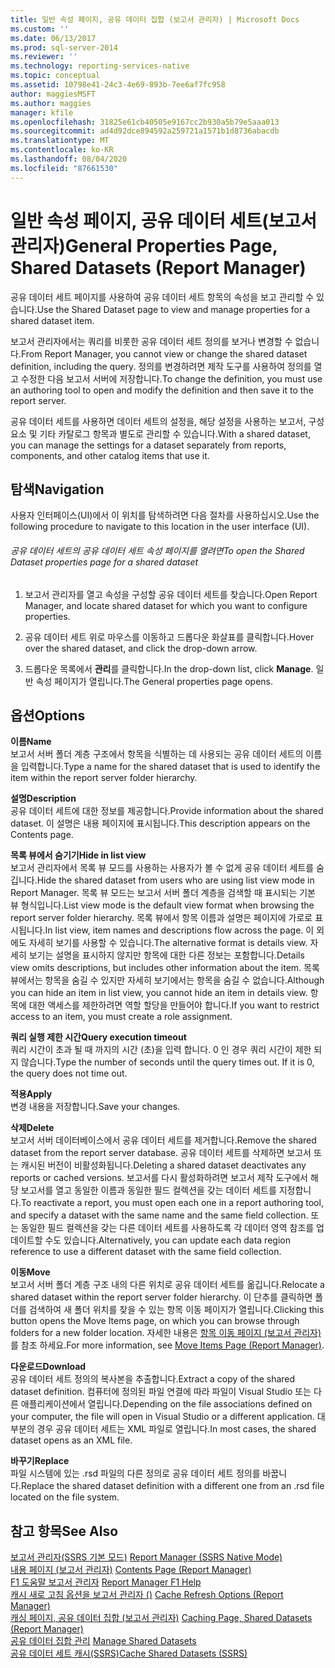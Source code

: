 ```yaml
---
title: 일반 속성 페이지, 공유 데이터 집합 (보고서 관리자) | Microsoft Docs
ms.custom: ''
ms.date: 06/13/2017
ms.prod: sql-server-2014
ms.reviewer: ''
ms.technology: reporting-services-native
ms.topic: conceptual
ms.assetid: 10798e41-24c3-4e69-893b-7ee6af7fc958
author: maggiesMSFT
ms.author: maggies
manager: kfile
ms.openlocfilehash: 31825e61cb40505e9167cc2b930a5b79e5aaa013
ms.sourcegitcommit: ad4d92dce894592a259721a1571b1d8736abacdb
ms.translationtype: MT
ms.contentlocale: ko-KR
ms.lasthandoff: 08/04/2020
ms.locfileid: "87661530"
---
```

# <a name="general-properties-page-shared-datasets-report-manager"></a><span data-ttu-id="d3f4f-102">일반 속성 페이지, 공유 데이터 세트(보고서 관리자)</span><span class="sxs-lookup"><span data-stu-id="d3f4f-102">General Properties Page, Shared Datasets (Report Manager)</span></span>
  <span data-ttu-id="d3f4f-103">공유 데이터 세트 페이지를 사용하여 공유 데이터 세트 항목의 속성을 보고 관리할 수 있습니다.</span><span class="sxs-lookup"><span data-stu-id="d3f4f-103">Use the Shared Dataset page to view and manage properties for a shared dataset item.</span></span>  
  
 <span data-ttu-id="d3f4f-104">보고서 관리자에서는 쿼리를 비롯한 공유 데이터 세트 정의를 보거나 변경할 수 없습니다.</span><span class="sxs-lookup"><span data-stu-id="d3f4f-104">From Report Manager, you cannot view or change the shared dataset definition, including the query.</span></span> <span data-ttu-id="d3f4f-105">정의를 변경하려면 제작 도구를 사용하여 정의를 열고 수정한 다음 보고서 서버에 저장합니다.</span><span class="sxs-lookup"><span data-stu-id="d3f4f-105">To change the definition, you must use an authoring tool to open and modify the definition and then save it to the report server.</span></span>  
  
 <span data-ttu-id="d3f4f-106">공유 데이터 세트를 사용하면 데이터 세트의 설정을, 해당 설정을 사용하는 보고서, 구성 요소 및 기타 카탈로그 항목과 별도로 관리할 수 있습니다.</span><span class="sxs-lookup"><span data-stu-id="d3f4f-106">With a shared dataset, you can manage the settings for a dataset separately from reports, components, and other catalog items that use it.</span></span>  
  
## <a name="navigation"></a><span data-ttu-id="d3f4f-107">탐색</span><span class="sxs-lookup"><span data-stu-id="d3f4f-107">Navigation</span></span>  
 <span data-ttu-id="d3f4f-108">사용자 인터페이스(UI)에서 이 위치를 탐색하려면 다음 절차를 사용하십시오.</span><span class="sxs-lookup"><span data-stu-id="d3f4f-108">Use the following procedure to navigate to this location in the user interface (UI).</span></span>  
  
###### <a name="to-open-the-shared-dataset-properties-page-for-a-shared-dataset"></a><span data-ttu-id="d3f4f-109">공유 데이터 세트의 공유 데이터 세트 속성 페이지를 열려면</span><span class="sxs-lookup"><span data-stu-id="d3f4f-109">To open the Shared Dataset properties page for a shared dataset</span></span>  
  
1.  <span data-ttu-id="d3f4f-110">보고서 관리자를 열고 속성을 구성할 공유 데이터 세트를 찾습니다.</span><span class="sxs-lookup"><span data-stu-id="d3f4f-110">Open Report Manager, and locate shared dataset for which you want to configure properties.</span></span>  
  
2.  <span data-ttu-id="d3f4f-111">공유 데이터 세트 위로 마우스를 이동하고 드롭다운 화살표를 클릭합니다.</span><span class="sxs-lookup"><span data-stu-id="d3f4f-111">Hover over the shared dataset, and click the drop-down arrow.</span></span>  
  
3.  <span data-ttu-id="d3f4f-112">드롭다운 목록에서 **관리**를 클릭합니다.</span><span class="sxs-lookup"><span data-stu-id="d3f4f-112">In the drop-down list, click **Manage**.</span></span> <span data-ttu-id="d3f4f-113">일반 속성 페이지가 열립니다.</span><span class="sxs-lookup"><span data-stu-id="d3f4f-113">The General properties page opens.</span></span>  
  
## <a name="options"></a><span data-ttu-id="d3f4f-114">옵션</span><span class="sxs-lookup"><span data-stu-id="d3f4f-114">Options</span></span>  
 <span data-ttu-id="d3f4f-115">**이름**</span><span class="sxs-lookup"><span data-stu-id="d3f4f-115">**Name**</span></span>  
 <span data-ttu-id="d3f4f-116">보고서 서버 폴더 계층 구조에서 항목을 식별하는 데 사용되는 공유 데이터 세트의 이름을 입력합니다.</span><span class="sxs-lookup"><span data-stu-id="d3f4f-116">Type a name for the shared dataset that is used to identify the item within the report server folder hierarchy.</span></span>  
  
 <span data-ttu-id="d3f4f-117">**설명**</span><span class="sxs-lookup"><span data-stu-id="d3f4f-117">**Description**</span></span>  
 <span data-ttu-id="d3f4f-118">공유 데이터 세트에 대한 정보를 제공합니다.</span><span class="sxs-lookup"><span data-stu-id="d3f4f-118">Provide information about the shared dataset.</span></span> <span data-ttu-id="d3f4f-119">이 설명은 내용 페이지에 표시됩니다.</span><span class="sxs-lookup"><span data-stu-id="d3f4f-119">This description appears on the Contents page.</span></span>  
  
 <span data-ttu-id="d3f4f-120">**목록 뷰에서 숨기기**</span><span class="sxs-lookup"><span data-stu-id="d3f4f-120">**Hide in list view**</span></span>  
 <span data-ttu-id="d3f4f-121">보고서 관리자에서 목록 뷰 모드를 사용하는 사용자가 볼 수 없게 공유 데이터 세트를 숨깁니다.</span><span class="sxs-lookup"><span data-stu-id="d3f4f-121">Hide the shared dataset from users who are using list view mode in Report Manager.</span></span> <span data-ttu-id="d3f4f-122">목록 뷰 모드는 보고서 서버 폴더 계층을 검색할 때 표시되는 기본 뷰 형식입니다.</span><span class="sxs-lookup"><span data-stu-id="d3f4f-122">List view mode is the default view format when browsing the report server folder hierarchy.</span></span> <span data-ttu-id="d3f4f-123">목록 뷰에서 항목 이름과 설명은 페이지에 가로로 표시됩니다.</span><span class="sxs-lookup"><span data-stu-id="d3f4f-123">In list view, item names and descriptions flow across the page.</span></span> <span data-ttu-id="d3f4f-124">이 외에도 자세히 보기를 사용할 수 있습니다.</span><span class="sxs-lookup"><span data-stu-id="d3f4f-124">The alternative format is details view.</span></span> <span data-ttu-id="d3f4f-125">자세히 보기는 설명을 표시하지 않지만 항목에 대한 다른 정보는 포함합니다.</span><span class="sxs-lookup"><span data-stu-id="d3f4f-125">Details view omits descriptions, but includes other information about the item.</span></span> <span data-ttu-id="d3f4f-126">목록 뷰에서는 항목을 숨길 수 있지만 자세히 보기에서는 항목을 숨길 수 없습니다.</span><span class="sxs-lookup"><span data-stu-id="d3f4f-126">Although you can hide an item in list view, you cannot hide an item in details view.</span></span> <span data-ttu-id="d3f4f-127">항목에 대한 액세스를 제한하려면 역할 할당을 만들어야 합니다.</span><span class="sxs-lookup"><span data-stu-id="d3f4f-127">If you want to restrict access to an item, you must create a role assignment.</span></span>  
  
 <span data-ttu-id="d3f4f-128">**쿼리 실행 제한 시간**</span><span class="sxs-lookup"><span data-stu-id="d3f4f-128">**Query execution timeout**</span></span>  
 <span data-ttu-id="d3f4f-129">쿼리 시간이 초과 될 때 까지의 시간 (초)을 입력 합니다. 0 인 경우 쿼리 시간이 제한 되지 않습니다.</span><span class="sxs-lookup"><span data-stu-id="d3f4f-129">Type the number of seconds until the query times out. If it is 0, the query does not time out.</span></span>  
  
 <span data-ttu-id="d3f4f-130">**적용**</span><span class="sxs-lookup"><span data-stu-id="d3f4f-130">**Apply**</span></span>  
 <span data-ttu-id="d3f4f-131">변경 내용을 저장합니다.</span><span class="sxs-lookup"><span data-stu-id="d3f4f-131">Save your changes.</span></span>  
  
 <span data-ttu-id="d3f4f-132">**삭제**</span><span class="sxs-lookup"><span data-stu-id="d3f4f-132">**Delete**</span></span>  
 <span data-ttu-id="d3f4f-133">보고서 서버 데이터베이스에서 공유 데이터 세트를 제거합니다.</span><span class="sxs-lookup"><span data-stu-id="d3f4f-133">Remove the shared dataset from the report server database.</span></span> <span data-ttu-id="d3f4f-134">공유 데이터 세트를 삭제하면 보고서 또는 캐시된 버전이 비활성화됩니다.</span><span class="sxs-lookup"><span data-stu-id="d3f4f-134">Deleting a shared dataset deactivates any reports or cached versions.</span></span> <span data-ttu-id="d3f4f-135">보고서를 다시 활성화하려면 보고서 제작 도구에서 해당 보고서를 열고 동일한 이름과 동일한 필드 컬렉션을 갖는 데이터 세트를 지정합니다.</span><span class="sxs-lookup"><span data-stu-id="d3f4f-135">To reactivate a report, you must open each one in a report authoring tool, and specify a dataset with the same name and the same field collection.</span></span> <span data-ttu-id="d3f4f-136">또는 동일한 필드 컬렉션을 갖는 다른 데이터 세트를 사용하도록 각 데이터 영역 참조를 업데이트할 수도 있습니다.</span><span class="sxs-lookup"><span data-stu-id="d3f4f-136">Alternatively, you can update each data region reference to use a different dataset with the same field collection.</span></span>  
  
 <span data-ttu-id="d3f4f-137">**이동**</span><span class="sxs-lookup"><span data-stu-id="d3f4f-137">**Move**</span></span>  
 <span data-ttu-id="d3f4f-138">보고서 서버 폴더 계층 구조 내의 다른 위치로 공유 데이터 세트를 옮깁니다.</span><span class="sxs-lookup"><span data-stu-id="d3f4f-138">Relocate a shared dataset within the report server folder hierarchy.</span></span> <span data-ttu-id="d3f4f-139">이 단추를 클릭하면 폴더를 검색하여 새 폴더 위치를 찾을 수 있는 항목 이동 페이지가 열립니다.</span><span class="sxs-lookup"><span data-stu-id="d3f4f-139">Clicking this button opens the Move Items page, on which you can browse through folders for a new folder location.</span></span> <span data-ttu-id="d3f4f-140">자세한 내용은 [항목 이동 페이지 &#40;보고서 관리자&#41;](../../2014/reporting-services/move-items-page-report-manager.md)를 참조 하세요.</span><span class="sxs-lookup"><span data-stu-id="d3f4f-140">For more information, see [Move Items Page &#40;Report Manager&#41;](../../2014/reporting-services/move-items-page-report-manager.md).</span></span>  
  
 <span data-ttu-id="d3f4f-141">**다운로드**</span><span class="sxs-lookup"><span data-stu-id="d3f4f-141">**Download**</span></span>  
 <span data-ttu-id="d3f4f-142">공유 데이터 세트 정의의 복사본을 추출합니다.</span><span class="sxs-lookup"><span data-stu-id="d3f4f-142">Extract a copy of the shared dataset definition.</span></span> <span data-ttu-id="d3f4f-143">컴퓨터에 정의된 파일 연결에 따라 파일이 Visual Studio 또는 다른 애플리케이션에서 열립니다.</span><span class="sxs-lookup"><span data-stu-id="d3f4f-143">Depending on the file associations defined on your computer, the file will open in Visual Studio or a different application.</span></span> <span data-ttu-id="d3f4f-144">대부분의 경우 공유 데이터 세트는 XML 파일로 열립니다.</span><span class="sxs-lookup"><span data-stu-id="d3f4f-144">In most cases, the shared dataset opens as an XML file.</span></span>  
  
 <span data-ttu-id="d3f4f-145">**바꾸기**</span><span class="sxs-lookup"><span data-stu-id="d3f4f-145">**Replace**</span></span>  
 <span data-ttu-id="d3f4f-146">파일 시스템에 있는 .rsd 파일의 다른 정의로 공유 데이터 세트 정의를 바꿉니다.</span><span class="sxs-lookup"><span data-stu-id="d3f4f-146">Replace the shared dataset definition with a different one from an .rsd file located on the file system.</span></span>  
  
## <a name="see-also"></a><span data-ttu-id="d3f4f-147">참고 항목</span><span class="sxs-lookup"><span data-stu-id="d3f4f-147">See Also</span></span>  
 <span data-ttu-id="d3f4f-148">[보고서 관리자&#40;SSRS 기본 모드&#41;](../../2014/reporting-services/report-manager-ssrs-native-mode.md) </span><span class="sxs-lookup"><span data-stu-id="d3f4f-148">[Report Manager  &#40;SSRS Native Mode&#41;](../../2014/reporting-services/report-manager-ssrs-native-mode.md) </span></span>  
 <span data-ttu-id="d3f4f-149">[내용 페이지 &#40;보고서 관리자&#41;](../../2014/reporting-services/contents-page-report-manager.md) </span><span class="sxs-lookup"><span data-stu-id="d3f4f-149">[Contents Page &#40;Report Manager&#41;](../../2014/reporting-services/contents-page-report-manager.md) </span></span>  
 <span data-ttu-id="d3f4f-150">[F1 도움말 보고서 관리자](../../2014/reporting-services/report-manager-f1-help.md) </span><span class="sxs-lookup"><span data-stu-id="d3f4f-150">[Report Manager F1 Help](../../2014/reporting-services/report-manager-f1-help.md) </span></span>  
 <span data-ttu-id="d3f4f-151">[캐시 새로 고침 옵션을 보고서 관리자 &#40;&#41;](../../2014/reporting-services/cache-refresh-options-report-manager.md) </span><span class="sxs-lookup"><span data-stu-id="d3f4f-151">[Cache Refresh Options &#40;Report Manager&#41;](../../2014/reporting-services/cache-refresh-options-report-manager.md) </span></span>  
 <span data-ttu-id="d3f4f-152">[캐싱 페이지, 공유 데이터 집합 &#40;보고서 관리자&#41;](../../2014/reporting-services/caching-page-shared-datasets-report-manager.md) </span><span class="sxs-lookup"><span data-stu-id="d3f4f-152">[Caching Page, Shared Datasets &#40;Report Manager&#41;](../../2014/reporting-services/caching-page-shared-datasets-report-manager.md) </span></span>  
 <span data-ttu-id="d3f4f-153">[공유 데이터 집합 관리](report-data/manage-shared-datasets.md) </span><span class="sxs-lookup"><span data-stu-id="d3f4f-153">[Manage Shared Datasets](report-data/manage-shared-datasets.md) </span></span>  
 [<span data-ttu-id="d3f4f-154">공유 데이터 세트 캐시&#40;SSRS&#41;</span><span class="sxs-lookup"><span data-stu-id="d3f4f-154">Cache Shared Datasets &#40;SSRS&#41;</span></span>](report-server/cache-shared-datasets-ssrs.md)  
  
  
